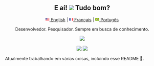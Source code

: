 <p align="center">
 <h2 align="center">E aí! <img src="https://raw.githubusercontent.com/MartinHeinz/MartinHeinz/master/wave.gif" width="21"> Tudo bom?</h2>
</p>
<p align="center">
  <a href="README.md"><img src="images/us-flag.png" height="13"> English</a> | 
  <a href="README_fr.md"><a href="readme.md"><img src="images/fr-flag.png" height="13"> Français</a> |  
  <a href="README_pt.md"><a href="readme.md"><img src="images/br-flag.png" height="13"> Portugês</a>
</p>

<p align="center">
Desenvolvedor. Pesquisador. Sempre em busca de conhecimento.
</p>


<p align="center">
<img height="137px" src="https://github-readme-streak-stats.herokuapp.com/?user=brunotacca&hide_border=true&theme=nightowl" />
</p>
<p align="center">
<img height="137px" src="https://github-readme-stats.vercel.app/api?username=brunotacca&hide_title=true&hide_border=true&show_icons=true&include_all_commits=true&count_private=true&line_height=21&theme=nightowl" /> <img height="137px" src="https://github-readme-stats.vercel.app/api/top-langs/?username=brunotacca&hide=html&hide_title=true&hide_border=true&layout=compact&langs_count=8&theme=nightowl" />
</p>

Atualmente trabalhando em várias coisas, incluindo esse README 🤔.